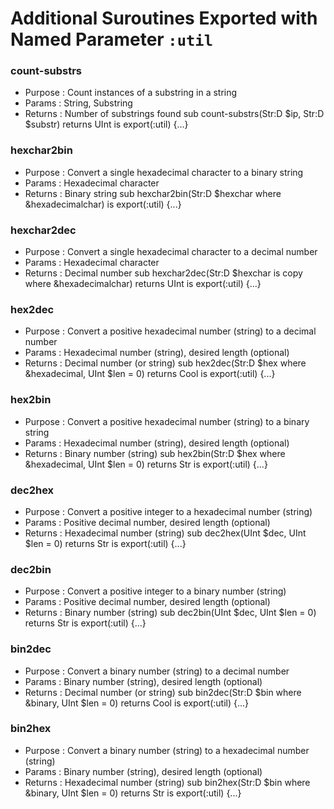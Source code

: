 # Additional Suroutines Exported with Named Parameter `:util`

### count-substrs
- Purpose : Count instances of a substring in a string
- Params  : String, Substring
- Returns : Number of substrings found
sub count-substrs(Str:D $ip, Str:D $substr) returns UInt is export(:util) {...}

### hexchar2bin
- Purpose : Convert a single hexadecimal character to a binary string
- Params  : Hexadecimal character
- Returns : Binary string
sub hexchar2bin(Str:D $hexchar where &hexadecimalchar) is export(:util) {...}

### hexchar2dec
- Purpose : Convert a single hexadecimal character to a decimal number
- Params  : Hexadecimal character
- Returns : Decimal number
sub hexchar2dec(Str:D $hexchar is copy where &hexadecimalchar) returns UInt is export(:util) {...}

### hex2dec
- Purpose : Convert a positive hexadecimal number (string) to a decimal number
- Params  : Hexadecimal number (string), desired length (optional)
- Returns : Decimal number (or string)
sub hex2dec(Str:D $hex where &hexadecimal, UInt $len = 0) returns Cool is export(:util) {...}

### hex2bin
- Purpose : Convert a positive hexadecimal number (string) to a binary string
- Params  : Hexadecimal number (string), desired length (optional)
- Returns : Binary number (string)
sub hex2bin(Str:D $hex where &hexadecimal, UInt $len = 0) returns Str is export(:util) {...}

### dec2hex
- Purpose : Convert a positive integer to a hexadecimal number (string)
- Params  : Positive decimal number, desired length (optional)
- Returns : Hexadecimal number (string)
sub dec2hex(UInt $dec, UInt $len = 0) returns Str is export(:util) {...}

### dec2bin
- Purpose : Convert a positive integer to a binary number (string)
- Params  : Positive decimal number, desired length (optional)
- Returns : Binary number (string)
sub dec2bin(UInt $dec, UInt $len = 0) returns Str is export(:util) {...}

### bin2dec
- Purpose : Convert a binary number (string) to a decimal number
- Params  : Binary number (string), desired length (optional)
- Returns : Decimal number (or string)
sub bin2dec(Str:D $bin where &binary, UInt $len = 0) returns Cool is export(:util) {...}

### bin2hex
- Purpose : Convert a binary number (string) to a hexadecimal number (string)
- Params  : Binary number (string), desired length (optional)
- Returns : Hexadecimal number (string)
sub bin2hex(Str:D $bin where &binary, UInt $len = 0) returns Str is export(:util) {...}
